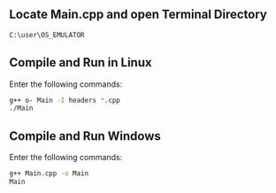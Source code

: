 ## Locate Main.cpp and open Terminal Directory
```bash
C:\user\OS_EMULATOR
```

## Compile and Run in Linux
Enter the following commands: 
```bash
g++ o- Main -I headers *.cpp
./Main
```
## Compile and Run Windows
Enter the following commands: 
```bash
g++ Main.cpp -o Main
Main
```
